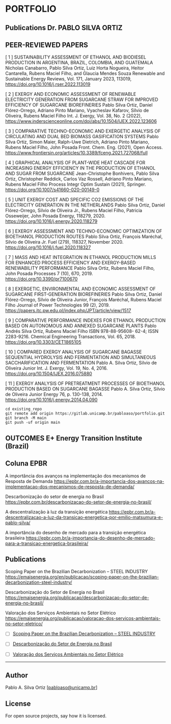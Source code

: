 # PORTFOLIO

## Publications Dr. PABLO SILVA ORTIZ
## PEER-REVIEWED PAPERS

[ 1 ] SUSTAINABILITY ASSESSMENT OF ETHANOL AND BIODIESEL PRODUCTION IN ARGENTINA, BRAZIL, COLOMBIA, AND GUATEMALA
Nicholas Canabarro, Pablo Silva Ortiz, Luiz Horta Nogueira, Heitor Cantarella, Rubens Maciel Filho, and Glaucia Mendes Souza
Renewable and Sustainable Energy Reviews, Vol. 171, January 2023, 113019, https://doi.org/10.1016/j.rser.2022.113019

[ 2 ] EXERGY AND ECONOMIC ASSESSMENT OF RENEWABLE ELECTRICITY GENERATION FROM SUGARCANE STRAW FOR IMPROVED EFFICIENCY OF SUGARCANE  BIOREFINERIES
Pablo Silva Ortiz, Daniel Flórez-Orrego, Adriano Pinto Mariano, Vyacheslav Kafarov, Silvio de Oliveira, Rubens Maciel Filho
Int. J. Exergy, Vol. 38, No. 2 (2022), https://www.inderscienceonline.com/doi/abs/10.1504/IJEX.2022.123606

[ 3 ] COMPARATIVE TECHNO-ECONOMIC AND EXERGETIC ANALYSIS OF CIRCULATING AND DUAL BED BIOMASS GASIFICATION SYSTEMS
Pablo Silva Ortiz, Simon Maier, Ralph-Uwe Dietrich, Adriano Pinto Mariano, Rubens Maciel Filho, John Posada
Front. Chem. Eng. (2021), Open Access. https://www.frontiersin.org/articles/10.3389/fceng.2021.727068/full 

[ 4 ] GRAPHICAL ANALYSIS OF PLANT-WIDE HEAT CASCADE FOR INCREASING ENERGY EFFICIENCY IN THE PRODUCTION OF ETHANOL AND SUGAR FROM SUGARCANE
Jean-Christophe Bonhivers, Pablo Silva Ortiz, Christopher Reddick, Carlos Vaz Rossell, Adriano Pinto Mariano, Rubens Maciel Filho
Process Integr Optim Sustain (2021), Springer. https://doi.org/10.1007/s41660-020-00149-0

[ 5 ] UNIT EXERGY COST AND SPECIFIC CO2 EMISSIONS OF THE ELECTRICITY GENERATION IN THE NETHERLANDS
Pablo Silva Ortiz, Daniel Flórez-Orrego, Silvio de Oliveira Jr., Rubens Maciel Filho, Patricia Osseweijer, John Posada
Energy, 118279, 2020. https://doi.org/10.1016/j.energy.2020.118279

[ 6 ] EXERGY ASSESSMENT AND TECHNO-ECONOMIC OPTIMIZATION OF BIOETHANOL PRODUCTION ROUTES
Pablo Silva Ortiz, François Maréchal, Silvio de Oliveira Jr.
Fuel (279), 118327, November 2020. https://doi.org/10.1016/j.fuel.2020.118327

[ 7 ] MASS AND HEAT INTEGRATION IN ETHANOL PRODUCTION MILLS FOR ENHANCED PROCESS EFFICIENCY AND EXERGY-BASED RENEWABILITY PERFORMANCE
Pablo Silva Ortiz, Rubens Maciel Filho, John Posada
Processes 7 (10), 670, 2019. https://doi.org/10.3390/pr7100670

[ 8 ] EXERGETIC, ENVIRONMENTAL AND ECONOMIC ASSESSMENT OF SUGARCANE FIRST-GENERATION BIOREFINERIES
Pablo Silva Ortiz, Daniel Flórez-Orrego, Silvio de Oliveira Junior, François Maréchal, Rubens Maciel Filho
Journal of Power Technologies 99 (2), 2019. https://papers.itc.pw.edu.pl/index.php/JPT/article/view/1517

[ 9 ] COMPARATIVE PERFORMANCE INDEXES FOR ETHANOL PRODUCTION BASED ON AUTONOMOUS AND ANNEXED SUGARCANE PLANTS
Pablo Andrés Silva Ortiz, Rubens Maciel Filho
ISBN 978-88-95608- 62-4; ISSN 2283-9216. Chemical Engineering Transactions, Vol. 65, 2018. https://doi.org/10.3303/CET1865105

[ 10 ] COMPARED EXERGY ANALYSIS OF SUGARCANE BAGASSE SEQUENTIAL HYDROLYSIS AND FERMENTATION AND SIMULTANEOUS SACCHARIFICATION AND FERMENTATION
Pablo A. Silva Ortiz, Silvio de Oliveira Junior
Int. J. Exergy, Vol. 19, No. 4, 2016. https://doi.org/10.1504/IJEX.2016.075880

[ 11 ] EXERGY ANALYSIS OF PRETREATMENT PROCESSES OF BIOETHANOL PRODUCTION BASED ON SUGARCANE BAGASSE
Pablo A. Silva Ortiz, Silvio de Oliveira Junior
Energy 76, p. 130-138, 2014. https://doi.org/10.1016/j.energy.2014.04.090



```
cd existing_repo
git remote add origin https://gitlab.unicamp.br/pabloaso/portfolio.git
git branch -M main
git push -uf origin main
```

## OUTCOMES E+ Energy Transition Institute (Brazil)


## Coluna EPBR

A importância dos avanços na implementação dos mecanismos de Resposta de Demanda
https://epbr.com.br/a-importancia-dos-avancos-na-implementacao-dos-mecanismos-de-resposta-de-demanda/

Descarbonização do setor de energia no Brasil
https://epbr.com.br/descarbonizacao-do-setor-de-energia-no-brasil/

A descentralização à luz da transição energética
https://epbr.com.br/a-descentralizacao-a-luz-da-transicao-energetica-por-emilio-matsumura-e-pablo-silva/

A importância do desenho de mercado para a transição energética brasileira
https://epbr.com.br/a-importancia-do-desenho-de-mercado-para-a-transicao-energetica-brasileira/


## Publications

Scoping Paper on the Brazilian Decarbonization – STEEL INDUSTRY
https://emaisenergia.org/en/publicacao/scoping-paper-on-the-brazilian-decarbonization-steel-industry/

Descarbonização do Setor de Energia no Brasil
https://emaisenergia.org/publicacao/descarbonizacao-do-setor-de-energia-no-brasil/

Valoração dos Serviços Ambientais no Setor Elétrico
https://emaisenergia.org/publicacao/valoracao-dos-servicos-ambientais-no-setor-eletrico/


- [ ] [Scoping Paper on the Brazilian Decarbonization – STEEL INDUSTRY](https://emaisenergia.org/en/publicacao/scoping-paper-on-the-brazilian-decarbonization-steel-industry/)

- [ ] [Descarbonização do Setor de Energia no Brasil](https://emaisenergia.org/publicacao/descarbonizacao-do-setor-de-energia-no-brasil/)

- [ ] [Valoração dos Serviços Ambientais no Setor Elétrico](https://emaisenergia.org/publicacao/valoracao-dos-servicos-ambientais-no-setor-eletrico/)



***

## Author
Pablo A. Silva Ortiz [pabloaso@unicamp.br]

## License
For open source projects, say how it is licensed.

